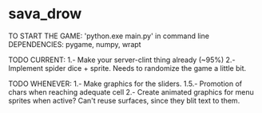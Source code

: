 # sava_drow
TO START THE GAME: 'python.exe main.py' in command line
DEPENDENCIES: pygame, numpy, wrapt

TODO CURRENT:
    1.- Make your server-clint thing already (~95%)
    2.- Implement spider dice + sprite. Needs to randomize the game a little bit.

TODO WHENEVER:
    1.- Make graphics for the sliders.
    1.5.- Promotion of chars when reaching adequate cell
    2.- Create animated graphics for menu sprites when active? Can't reuse surfaces, since they blit text to them.
